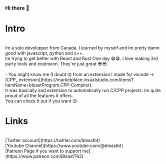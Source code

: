 ### Hi there 👋

# Intro
<br>
Im a solo developper from Canada. I learned by myself and Im pretty damn good with javascript, python and c++. <br>
Im tryng to get better with React and Rust One day 😁😁. I love making 3rd party tools and extension. They're just great 😎😎.<br>
<br>
- You might know me (I doubt it) from an extension I made for vscode -> [CPP_ extension](https://marketplace.visualstudio.com/items?itemName=bleastProgram.CPP-Compiler).       <br>
    It was basically and extension to automatically run C/CPP projects. Im quite proud of all the features it offers.<br>
    You can check it out if you want 😉
    <br>
   
# Links
<br>
[Twitter account](https://twitter.com/bleastbt) 
<br>
[Youtube Channel](https://www.youtube.com/@bleastbt) 
<br>
[Patreon Page if you want to support me](https://www.patreon.com/BleastT62)
<br>
